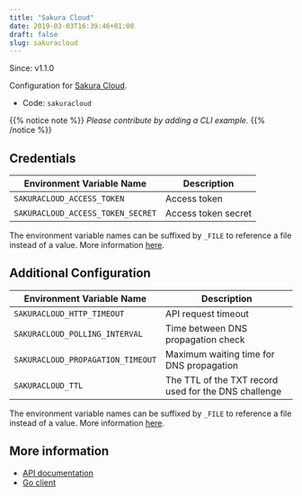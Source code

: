 ```yaml
---
title: "Sakura Cloud"
date: 2019-03-03T16:39:46+01:00
draft: false
slug: sakuracloud
---
```


<!-- THIS DOCUMENTATION IS AUTO-GENERATED. PLEASE DO NOT EDIT. -->
<!-- providers/dns/sakuracloud/sakuracloud.toml -->
<!-- THIS DOCUMENTATION IS AUTO-GENERATED. PLEASE DO NOT EDIT. -->

Since: v1.1.0

Configuration for [Sakura Cloud](https://cloud.sakura.ad.jp/).


<!--more-->

- Code: `sakuracloud`

{{% notice note %}}
_Please contribute by adding a CLI example._
{{% /notice %}}




## Credentials

| Environment Variable Name | Description |
|-----------------------|-------------|
| `SAKURACLOUD_ACCESS_TOKEN` | Access token |
| `SAKURACLOUD_ACCESS_TOKEN_SECRET` | Access token secret |

The environment variable names can be suffixed by `_FILE` to reference a file instead of a value.
More information [here](/lego/dns/#configuration-and-credentials).


## Additional Configuration

| Environment Variable Name | Description |
|--------------------------------|-------------|
| `SAKURACLOUD_HTTP_TIMEOUT` | API request timeout |
| `SAKURACLOUD_POLLING_INTERVAL` | Time between DNS propagation check |
| `SAKURACLOUD_PROPAGATION_TIMEOUT` | Maximum waiting time for DNS propagation |
| `SAKURACLOUD_TTL` | The TTL of the TXT record used for the DNS challenge |

The environment variable names can be suffixed by `_FILE` to reference a file instead of a value.
More information [here](/lego/dns/#configuration-and-credentials).




## More information

- [API documentation](https://developer.sakura.ad.jp/cloud/api/1.1/)
- [Go client](https://github.com/sacloud/libsacloud)

<!-- THIS DOCUMENTATION IS AUTO-GENERATED. PLEASE DO NOT EDIT. -->
<!-- providers/dns/sakuracloud/sakuracloud.toml -->
<!-- THIS DOCUMENTATION IS AUTO-GENERATED. PLEASE DO NOT EDIT. -->

